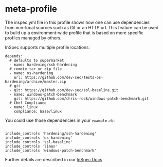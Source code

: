 # meta-profile

The inspec.yml file in this profile shows how one can use dependencies
from non-local sources such as Git or an HTTP url. This feature can
be used to build up a environment-wide profile that is based on more
specific profiles managed by others.

InSpec supports multiple profile locations:

```
depends:
  # defaults to supermarket
  - name: hardening/ssh-hardening  
  # remote tar or zip file
  - name: os-hardening
    url: https://github.com/dev-sec/tests-os-hardening/archive/master.zip
  # git
  - git: https://github.com/dev-sec/ssl-baseline.git
  - name: windows-patch-benchmark
    git: https://github.com/chris-rock/windows-patch-benchmark.git
  # Chef Compliance
  - name: linux
    compliance: base/linux
```

You could use those dependencies in your `example.rb`:

```

include_controls 'hardening/ssh-hardening'
include_controls 'os-hardening'
include_controls 'ssl-baseline'
include_controls 'linux'
include_controls 'windows-patch-benchmark'
```

Further details are described in our [InSpec Docs](https://docs.chef.io/inspec/profiles/)
